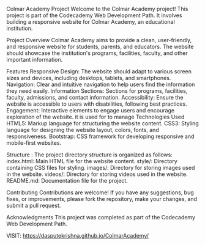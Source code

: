 Colmar Academy Project
Welcome to the Colmar Academy project! This project is part of the Codecademy Web Development Path. 
It involves building a responsive website for Colmar Academy, an educational institution.

Project Overview
Colmar Academy aims to provide a clean, user-friendly, and responsive website for students, parents, and educators.
The website should showcase the institution's programs, facilities, faculty, and other important information.

Features
Responsive Design: The website should adapt to various screen sizes and devices, including desktops, tablets, and smartphones.
Navigation: Clear and intuitive navigation to help users find the information they need easily.
Information Sections: Sections for programs, facilities, faculty, admissions, and contact information.
Accessibility: Ensure the website is accessible to users with disabilities, following best practices.
Engagement: Interactive elements to engage users and encourage exploration of the website.
it is used for to manage
Technologies Used
HTML5: Markup language for structuring the website content.
CSS3: Styling language for designing the website layout, colors, fonts, and responsiveness.
Bootstrap: CSS framework for developing responsive and mobile-first websites.

Structure :
The project directory structure is organized as follows:
index.html: Main HTML file for the website content.
style/: Directory containing CSS files for styling.
images/: Directory for storing images used in the website.
videos/: Directory for storing videos used in the website.
README.md: Documentation file for the project.

Contributing
Contributions are welcome! If you have any suggestions, bug fixes, or improvements, please fork the repository, make your changes, and submit a pull request.

Acknowledgments
This project was completed as part of the Codecademy Web Development Path.

VISIT: https://dasputekrishna.github.io/ColmarAcademy/
